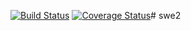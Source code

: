 
[![Build Status](https://travis-ci.com/guptaviha/swe1-app.svg?branch=main)](https://travis-ci.com/guptaviha/swe1-app)
[![Coverage Status](https://coveralls.io/repos/github/guptaviha/swe1-app/badge.svg?branch=main)](https://coveralls.io/github/guptaviha/swe1-app?branch=main)# swe2
